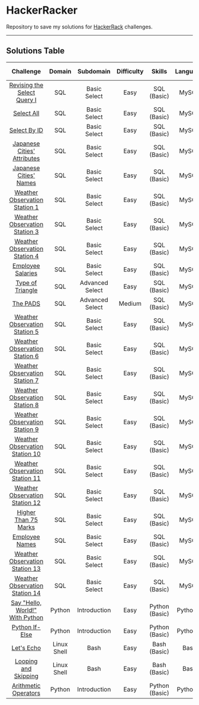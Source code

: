 # HackerRacker

Repository to save my solutions for [HackerRack](https://www.hackerrank.com/dashboard) challenges.

---

## Solutions Table

Challenge   | Domain | Subdomain | Difficulty | Skills | Language | Submission Date
:---------: | :----: | :-------: | :--------: | :----: | :------: | :-------------:
[Revising the Select Query I](sql/revising_the_select_query_i.sql) | SQL | Basic Select | Easy | SQL (Basic) | MySQL | 2018
[Select All](sql/select_all.sql) | SQL | Basic Select | Easy | SQL (Basic) | MySQL | 2018
[Select By ID](sql/select_by_id.sql) | SQL | Basic Select | Easy | SQL (Basic) | MySQL | 2018
[Japanese Cities' Attributes](sql/japanese_cities_attributes.sql) | SQL | Basic Select | Easy | SQL (Basic) | MySQL | 2018
[Japanese Cities' Names](sql/japanese_cities_names.sql) | SQL | Basic Select | Easy | SQL (Basic) | MySQL | 2018
[Weather Observation Station 1](sql/weather_observation_station_1.sql) | SQL | Basic Select | Easy | SQL (Basic) | MySQL | 2018
[Weather Observation Station 3](sql/weather_observation_station_3.sql) | SQL | Basic Select | Easy | SQL (Basic) | MySQL | 2018
[Weather Observation Station 4](sql/weather_observation_station_4.sql) | SQL | Basic Select | Easy | SQL (Basic) | MySQL | 2018
[Employee Salaries](sql/employee_salaries.sql) | SQL | Basic Select | Easy | SQL (Basic) | MySQL | 09-2021
[Type of Triangle](sql/type_of_triangle.sql) | SQL | Advanced Select | Easy | SQL (Basic) | MySQL | 10-2021
[The PADS](sql/the_pads.sql) | SQL | Advanced Select | Medium | SQL (Basic) | MySQL | 10-2021
[Weather Observation Station 5](sql/weather_observation_station_5.sql) | SQL | Basic Select | Easy | SQL (Basic) | MySQL | 10-2021
[Weather Observation Station 6](sql/weather_observation_station_6.sql) | SQL | Basic Select | Easy | SQL (Basic) | MySQL | 10-2021
[Weather Observation Station 7](sql/weather_observation_station_7.sql) | SQL | Basic Select | Easy | SQL (Basic) | MySQL | 10-2021
[Weather Observation Station 8](sql/weather_observation_station_8.sql) | SQL | Basic Select | Easy | SQL (Basic) | MySQL | 10-2021
[Weather Observation Station 9](sql/weather_observation_station_9.sql) | SQL | Basic Select | Easy | SQL (Basic) | MySQL | 10-2021
[Weather Observation Station 10](sql/weather_observation_station_10.sql) | SQL | Basic Select | Easy | SQL (Basic) | MySQL | 10-2021
[Weather Observation Station 11](sql/weather_observation_station_11.sql) | SQL | Basic Select | Easy | SQL (Basic) | MySQL | 10-2021
[Weather Observation Station 12](sql/weather_observation_station_12.sql) | SQL | Basic Select | Easy | SQL (Basic) | MySQL | 10-2021
[Higher Than 75 Marks](sql/higher_than_75_marks.sql) | SQL | Basic Select | Easy | SQL (Basic) | MySQL | 10-2021
[Employee Names](sql/employee_names.sql) | SQL | Basic Select | Easy | SQL (Basic) | MySQL | 10-2021
[Weather Observation Station 13](sql/weather_observation_station_13.sql) | SQL | Basic Select | Easy | SQL (Basic) | MySQL | 10-2021
[Weather Observation Station 14](sql/weather_observation_station_14.sql) | SQL | Basic Select | Easy | SQL (Basic) | MySQL | 10-2021
[Say "Hello, World!" With Python](python/say_hello_world_with_python.py) | Python | Introduction | Easy | Python (Basic) | Python 3 | 10-2021
[Python If-Else](python/python_if_else.py) | Python | Introduction | Easy | Python (Basic) | Python 3 | 10-2021
[Let's Echo](linux_shell/lets_echo.sh) | Linux Shell | Bash | Easy | Bash (Basic) | Bash | 10-2021
[Looping and Skipping](linux_shell/looping_and_skipping.sh) | Linux Shell | Bash | Easy | Bash (Basic) | Bash | 10-2021
[Arithmetic Operators](python/arithmetic_operators.py) | Python | Introduction | Easy | Python (Basic) | Python 3 | 10-2021